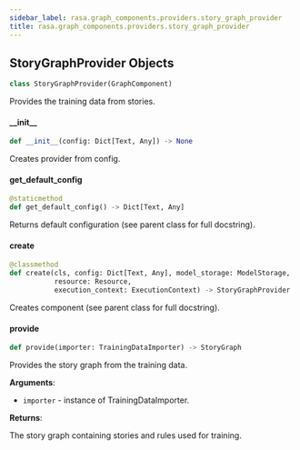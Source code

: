```yaml
---
sidebar_label: rasa.graph_components.providers.story_graph_provider
title: rasa.graph_components.providers.story_graph_provider
---
```

## StoryGraphProvider Objects

```python
class StoryGraphProvider(GraphComponent)
```

Provides the training data from stories.

#### \_\_init\_\_

```python
def __init__(config: Dict[Text, Any]) -> None
```

Creates provider from config.

#### get\_default\_config

```python
@staticmethod
def get_default_config() -> Dict[Text, Any]
```

Returns default configuration (see parent class for full docstring).

#### create

```python
@classmethod
def create(cls, config: Dict[Text, Any], model_storage: ModelStorage,
           resource: Resource,
           execution_context: ExecutionContext) -> StoryGraphProvider
```

Creates component (see parent class for full docstring).

#### provide

```python
def provide(importer: TrainingDataImporter) -> StoryGraph
```

Provides the story graph from the training data.

**Arguments**:

- `importer` - instance of TrainingDataImporter.
  

**Returns**:

  The story graph containing stories and rules used for training.

